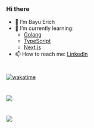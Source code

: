 ### Hi there

- 👋 I’m Bayu Erich 
- 🌱 I’m currently learning: 
  + [Golang](https://golang.org/)
  + [TypeScript](https://www.typescriptlang.org/)
  + [Next.js](https://nextjs.org/)
- 📫 How to reach me: [LinkedIn](https://www.linkedin.com/in/bayuerich/)

#
[![wakatime](https://wakatime.com/badge/user/b642d58c-7a7f-424c-bf74-8651af920de6.svg)](https://wakatime.com/@b642d58c-7a7f-424c-bf74-8651af920de6)

# 
<a href="#">
  <img align="center" src="https://github-readme-stats.vercel.app/api?username=bayue48&show_icons=true" />
</a>

#
<a href="https://wakatime.com"><img src="https://wakatime.com/share/@yu_/a48e7271-a607-4913-b97c-6e0499a1cd95.png" /></a>
